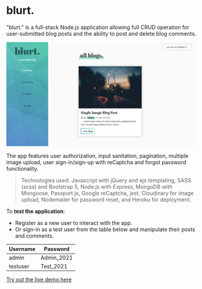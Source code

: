 # blurt.
"blurt." is a full-stack Node.js application allowing full CRUD operation for user-submitted blog posts and the ability to post and delete blog comments. 

![screenshot of the application](images/screenshot_01.png?raw=true)

The app features user authorization, input sanitation, pagination, multiple image upload, user sign-in/sign-up with reCaptcha and forgot password functionality.

>Technologies used: Javascript with jQuery and ejs templating, SASS (scss) and Bootstrap 5, Node.js with Express, MongoDB with Mongoose, Passport.js, Google reCaptcha, jest, Cloudinary for image upload, Nodemailer for password reset, and Heroku for deployment.

To **test the application**: 
* Register as a new user to interact with the app. 
* Or sign-in as a test user from the table below and manipulate their posts and comments.

Username | Password
------------ | -------------
admin | Admin_2021
testuser | Test_2021

[Try out the live demo here](https://blurt-app.herokuapp.com/)




